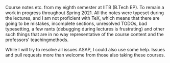 Course notes etc. from my eighth semester at IITB (B.Tech EP). To remain a work in progress throughout Spring 2021.
All the notes were typeset during the lectures, and I am not proficient
with TeX, which means that there are going to be mistakes, incomplete
sections, unresolved TODOs, bad typesetting, a few rants (debugging
during lectures is frustrating) and other such things that are in no
way representative of the course content and the professors' teachingmethods.

While I will try
to resolve all issues ASAP, I could also use some help. Issues and pull requests more than welcome from those also taking these
courses.
